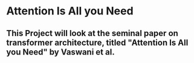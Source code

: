 # Attention Is All you Need

## This Project will look at the seminal paper on transformer architecture, titled "Attention Is All you Need" by Vaswani et al. 
